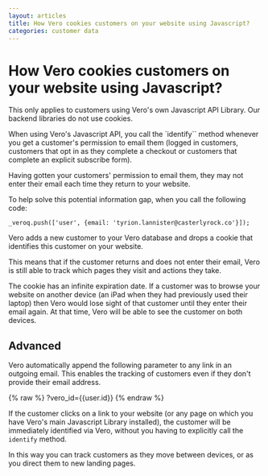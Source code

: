 ```yaml
---
layout: articles
title: How Vero cookies customers on your website using Javascript?
categories: customer data
---
```


# How Vero cookies customers on your website using Javascript?

This only applies to customers using Vero's own Javascript API Library. Our backend libraries do not use cookies.

When using Vero's Javascript API, you call the `identify`` method whenever you get a customer's permission to email them (logged in customers, customers that opt in as they complete a checkout or customers that complete an explicit subscribe form).

Having gotten your customers' permission to email them, they may not enter their email each time they return to your website.

To help solve this potential information gap, when you call the following code:

	_veroq.push(['user', {email: 'tyrion.lannister@casterlyrock.co'}]);

Vero adds a new customer to your Vero database and drops a cookie that identifies this customer on your website.

This means that if the customer returns and does not enter their email, Vero is still able to track which pages they visit and actions they take.

The cookie has an infinite expiration date. If a customer was to browse your website on another device (an iPad when they had previously used their laptop) then Vero would lose sight of that customer until they enter their email again. At that time, Vero will be able to see the customer on both devices.

## Advanced

Vero automatically append the following parameter to any link in an outgoing email. This enables the tracking of customers even if they don't provide their email address.

{% raw %}
	?vero_id={{user.id}}
{% endraw %}

If the customer clicks on a link to your website (or any page on which you have Vero's main Javascript Library installed), the customer will be immediately identified via Vero, without you having to explicitly call the `identify` method.

In this way you can track customers as they move between devices, or as you direct them to new landing pages.